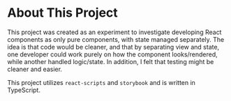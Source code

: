 # About This Project

This project was created as an experiment to investigate developing React components as only pure components, with state
managed separately. The idea is that code would be cleaner, and that by separating view and state, one developer could
work purely on how the component looks/rendered, while another handled logic/state. In addition, I felt that testing
might be cleaner and easier.

This project utilizes `react-scripts` and `storybook` and is written in TypeScript.

